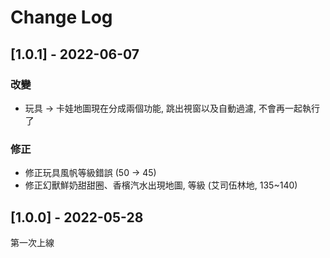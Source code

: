 # Change Log

## [1.0.1] - 2022-06-07
 
### 改變
- 玩具 -> 卡娃地圖現在分成兩個功能, 跳出視窗以及自動過濾, 不會再一起執行了

### 修正
- 修正玩具風帆等級錯誤 (50 -> 45)
- 修正幻獸鮮奶甜甜圈、香檳汽水出現地圖, 等級 (艾司伍林地, 135~140)

## [1.0.0] - 2022-05-28
  
第一次上線
 
  




